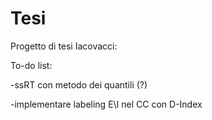 # Tesi
Progetto di tesi Iacovacci:

To-do list:
  
  -ssRT con metodo dei quantili (?)
  
  -implementare labeling E\I nel CC con D-Index 
